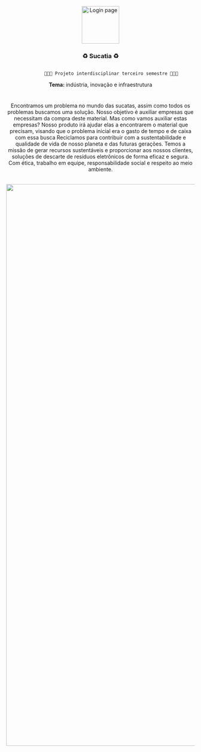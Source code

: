 <div  align="center">
	<img  alt="Login page"  width="100"  src="https://i.imgur.com/jZOHPf8.png">
	<h3> ♻️ Sucatia ♻️</h1>
</div>

<div align="center">
	<code>
		👩🏻‍🎓 Projeto interdisciplinar terceiro semestre 👩🏻‍🎓
	</code>	
</div>

<div align="center">
	<strong> Tema: </strong>  indústria, inovação e infraestrutura
</div>

#

<div  align="center">
	<p>
	Encontramos um problema no mundo das sucatas, assim como todos os problemas buscamos uma solução. Nosso objetivo é auxiliar empresas que necessitam da compra deste material.
Mas como vamos auxiliar estas empresas? Nosso produto irá ajudar elas a encontrarem o material que precisam, visando que o problema inicial era o gasto de tempo e de caixa com essa busca
Reciclamos para contribuir com a sustentabilidade e qualidade de vida de nosso planeta e das futuras gerações.
Temos a missão de gerar recursos sustentáveis e proporcionar aos nossos clientes, soluções de descarte de resíduos eletrônicos de forma eficaz e segura. Com ética, trabalho em equipe, responsabilidade social e respeito ao meio ambiente.
</p>
</div>

<br>

<div  align="center">
	<img  alt="Login page"  width="1500"  src="https://i.imgur.com/htCbY66.gif">
</div>